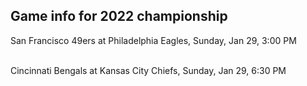 ## Game info for 2022 championship
San Francisco 49ers at Philadelphia Eagles, Sunday, Jan 29, 3:00 PM

<br/>Cincinnati Bengals at Kansas City Chiefs, Sunday, Jan 29, 6:30 PM

